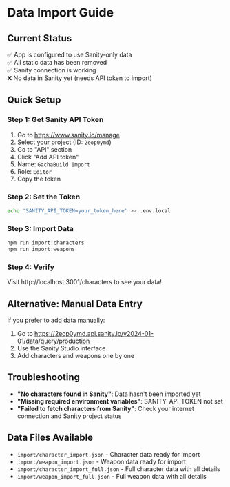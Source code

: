 # Data Import Guide

## Current Status
✅ App is configured to use Sanity-only data  
✅ All static data has been removed  
✅ Sanity connection is working  
❌ No data in Sanity yet (needs API token to import)

## Quick Setup

### Step 1: Get Sanity API Token
1. Go to https://www.sanity.io/manage
2. Select your project (ID: `2eop0ymd`)
3. Go to "API" section
4. Click "Add API token"
5. Name: `GachaBuild Import`
6. Role: `Editor`
7. Copy the token

### Step 2: Set the Token
```bash
echo 'SANITY_API_TOKEN=your_token_here' >> .env.local
```

### Step 3: Import Data
```bash
npm run import:characters
npm run import:weapons
```

### Step 4: Verify
Visit http://localhost:3001/characters to see your data!

## Alternative: Manual Data Entry
If you prefer to add data manually:
1. Go to https://2eop0ymd.api.sanity.io/v2024-01-01/data/query/production
2. Use the Sanity Studio interface
3. Add characters and weapons one by one

## Troubleshooting
- **"No characters found in Sanity"**: Data hasn't been imported yet
- **"Missing required environment variables"**: SANITY_API_TOKEN not set
- **"Failed to fetch characters from Sanity"**: Check your internet connection and Sanity project status

## Data Files Available
- `import/character_import.json` - Character data ready for import
- `import/weapon_import.json` - Weapon data ready for import
- `import/character_import_full.json` - Full character data with all details
- `import/weapon_import_full.json` - Full weapon data with all details
